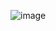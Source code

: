 ![image](https://user-images.githubusercontent.com/77892280/115760028-87a84e00-a3be-11eb-8c7d-b6804aca3bd3.png)
